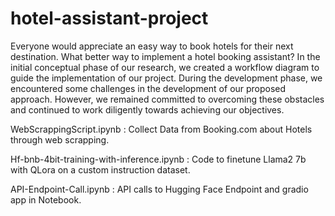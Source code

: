 # hotel-assistant-project

Everyone would appreciate an easy way to book hotels for their next destination. What better way to implement a hotel booking assistant? In the initial conceptual phase of our research, we created a workflow diagram to guide the implementation of our project. During the development phase, we encountered some challenges in the development of our proposed approach. However, we remained committed to overcoming these obstacles and continued to work diligently towards achieving our objectives.

WebScrappingScript.ipynb : Collect Data from Booking.com about Hotels through web scrapping. 

Hf-bnb-4bit-training-with-inference.ipynb : Code to finetune Llama2 7b with QLora on a custom instruction dataset.  

API-Endpoint-Call.ipynb : API calls to Hugging Face Endpoint and gradio app in Notebook.

